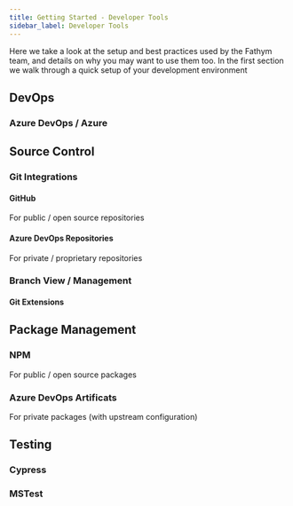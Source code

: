 ```yaml
---
title: Getting Started - Developer Tools
sidebar_label: Developer Tools
---
```


Here we take a look at the setup and best practices used by the Fathym team, and details on why you may want to use them too.  In the first section we walk through a quick setup of your development environment

## DevOps

### Azure DevOps / Azure

## Source Control

### Git Integrations

#### GitHub

For public / open source repositories

#### Azure DevOps Repositories

For private / proprietary repositories

### Branch View / Management

#### Git Extensions

## Package Management

### NPM

For public / open source packages

### Azure DevOps Artificats

For private packages (with upstream configuration)

## Testing

### Cypress

### MSTest
